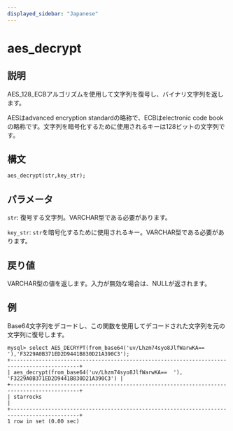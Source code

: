 ```yaml
---
displayed_sidebar: "Japanese"
---
```


# aes_decrypt

## 説明

AES_128_ECBアルゴリズムを使用して文字列を復号し、バイナリ文字列を返します。

AESはadvanced encryption standardの略称で、ECBはelectronic code bookの略称です。文字列を暗号化するために使用されるキーは128ビットの文字列です。

## 構文

```Haskell
aes_decrypt(str,key_str);
```

## パラメータ

`str`: 復号する文字列。VARCHAR型である必要があります。

`key_str`: `str`を暗号化するために使用されるキー。VARCHAR型である必要があります。

## 戻り値

VARCHAR型の値を返します。入力が無効な場合は、NULLが返されます。

## 例

Base64文字列をデコードし、この関数を使用してデコードされた文字列を元の文字列に復号します。

```Plain Text
mysql> select AES_DECRYPT(from_base64('uv/Lhzm74syo8JlfWarwKA==  '),'F3229A0B371ED2D9441B830D21A390C3');
+--------------------------------------------------------------------------------------------+
| aes_decrypt(from_base64('uv/Lhzm74syo8JlfWarwKA==  '), 'F3229A0B371ED2D9441B830D21A390C3') |
+--------------------------------------------------------------------------------------------+
| starrocks                                                                                  |
+--------------------------------------------------------------------------------------------+
1 row in set (0.00 sec)
```